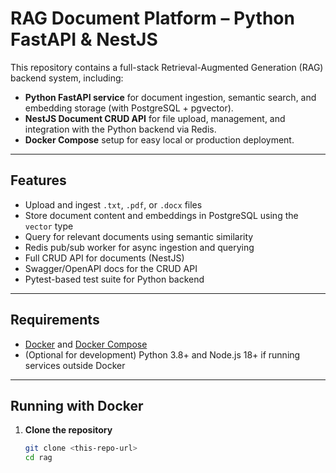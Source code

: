 # RAG Document Platform – Python FastAPI & NestJS

This repository contains a full-stack Retrieval-Augmented Generation (RAG) backend system, including:
- **Python FastAPI service** for document ingestion, semantic search, and embedding storage (with PostgreSQL + pgvector).
- **NestJS Document CRUD API** for file upload, management, and integration with the Python backend via Redis.
- **Docker Compose** setup for easy local or production deployment.

---

## Features

- Upload and ingest `.txt`, `.pdf`, or `.docx` files
- Store document content and embeddings in PostgreSQL using the `vector` type
- Query for relevant documents using semantic similarity
- Redis pub/sub worker for async ingestion and querying
- Full CRUD API for documents (NestJS)
- Swagger/OpenAPI docs for the CRUD API
- Pytest-based test suite for Python backend

---

## Requirements

- [Docker](https://www.docker.com/) and [Docker Compose](https://docs.docker.com/compose/)
- (Optional for development) Python 3.8+ and Node.js 18+ if running services outside Docker

---

## Running with Docker

1. **Clone the repository**

   ```sh
   git clone <this-repo-url>
   cd rag